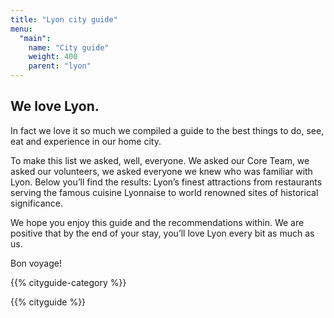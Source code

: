 ```yaml
---
title: "Lyon city guide"
menu:
  "main":
    name: "City guide"
    weight: 400  
    parent: "lyon"
---
```



## We love Lyon.

In fact we love it so much we compiled a guide to the best things to do, see, eat and experience in our home city.

To make this list we asked, well, everyone. We asked our Core Team, we asked our volunteers, we asked everyone we knew who was familiar with Lyon. Below you’ll find the results: Lyon’s finest attractions from restaurants serving the famous cuisine Lyonnaise to world renowned sites of historical significance.

We hope you enjoy this guide and the recommendations within. We are positive that by the end of your stay, you’ll love Lyon every bit as much as us.

Bon voyage!

{{% cityguide-category %}}

{{% cityguide %}}
